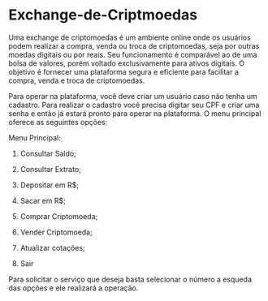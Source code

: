 # Exchange-de-Criptmoedas
Uma exchange de criptomoedas é um ambiente online onde os usuários podem realizar a compra, venda ou troca de criptomoedas, seja por outras moedas digitais ou por reais.
Seu funcionamento é comparável ao de uma bolsa de valores, porém voltado exclusivamente para ativos digitais.
O objetivo é fornecer uma plataforma segura e eficiente para facilitar a compra, venda e troca de criptomoedas.

Para operar na plataforma, você deve criar um usuário caso não tenha um cadastro. Para realizar o cadastro você precisa digitar seu CPF e criar uma senha e então já estará pronto para operar na plataforma.
O menu principal oferece as seguintes opções:

Menu Principal:

1. Consultar Saldo;

2. Consultar Extrato;

3. Depositar em R$;

4. Sacar em R$;

5. Comprar Criptomoeda;

6. Vender Criptomoeda;

7. Atualizar cotações;

0. Sair

Para solicitar o serviço que deseja basta selecionar o número a esqueda das opções e ele realizará a operação.
